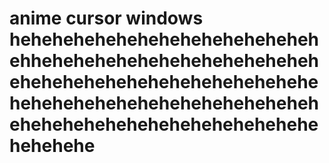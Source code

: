 # anime cursor windows hehehehehehehehehehehehehehehehhehehehehehehehehehehehehehehehehehehehehehehehehehehehehehehehehehehehehehehehehehehehehehehehehehehehehehehehehehehehehe
